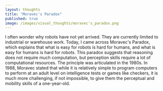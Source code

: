 ```yaml
---
layout: thoughts
title: "Moravec's Paradox"
published: true
image: /images/visual_thoughts/moravec's_paradox.png
---
```


I often wonder why robots have not yet arrived. They are currently limited to industrial or warehouse work. Today, I came across Moravec's Paradox, which explains that what is easy for robots is hard for humans, and what is easy for humans is hard for robots. This paradox suggests that reasoning does not require much computation, but perception skills require a lot of computational resources. The principle was articulated in the 1980s. In 1988, Moravec stated that while it is relatively simple to program computers to perform at an adult level on intelligence tests or games like checkers, it is much more challenging, if not impossible, to give them the perceptual and mobility skills of a one-year-old.